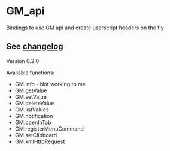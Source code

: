 <!--
  Created at: 07/04/2021 13:24:16 Sunday
  Modified at: 07/04/2021 11:55:34 PM Sunday
-->

# GM_api

Bindings to use GM api and create userscript headers on the fly

## See [changelog](changelog.md)

Version 0.2.0

Avaliable functions:

- GM.info - Not working to me
- GM.getValue
- GM.setValue
- GM.deleteValue
- GM.listValues
- GM.notification
- GM.openInTab
- GM.registerMenuCommand
- GM.setClipboard
- GM.xmlHttpRequest
